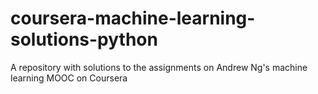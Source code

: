 # coursera-machine-learning-solutions-python
A repository with solutions to the assignments on Andrew Ng's machine learning MOOC on Coursera
